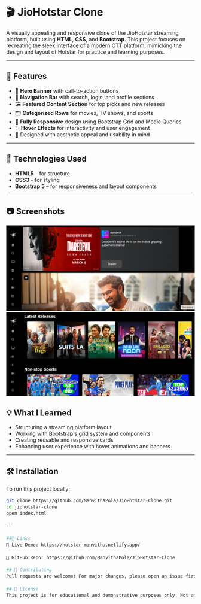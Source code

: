 # 🎬 JioHotstar Clone

A visually appealing and responsive clone of the JioHotstar streaming platform, built using **HTML**, **CSS**, and **Bootstrap**. This project focuses on recreating the sleek interface of a modern OTT platform, mimicking the design and layout of Hotstar for practice and learning purposes.

---

## 🚀 Features

- 🎥 **Hero Banner** with call-to-action buttons  
- 🧭 **Navigation Bar** with search, login, and profile sections  
- 🖼️ **Featured Content Section** for top picks and new releases  
- 🗂️ **Categorized Rows** for movies, TV shows, and sports  
- 📱 **Fully Responsive** design using Bootstrap Grid and Media Queries  
- ✨ **Hover Effects** for interactivity and user engagement  
- 🎨 Designed with aesthetic appeal and usability in mind  

---

## 📁 Technologies Used

- **HTML5** – for structure  
- **CSS3** – for styling  
- **Bootstrap 5** – for responsiveness and layout components  

---

## 📷 Screenshots

![JioHotstar Clone Screenshot](screenshot1.png)
![JioHotstar Clone Screenshot](screenshot2.png)

## 💡 What I Learned

- Structuring a streaming platform layout  
- Working with Bootstrap's grid system and components  
- Creating reusable and responsive cards  
- Enhancing user experience with hover animations and banners  

---

## 🛠️ Installation

To run this project locally:

```bash
git clone https://github.com/ManvithaPola/JioHotstar-Clone.git
cd jiohotstar-clone
open index.html

---

##📎 Links
🔗 Live Demo: https://hotstar-manvitha.netlify.app/

📌 GitHub Repo: https://github.com/ManvithaPola/JioHotstar-Clone

## 🤝 Contributing
Pull requests are welcome! For major changes, please open an issue first to discuss what you’d like to change.

## 📜 License
This project is for educational and demonstrative purposes only. Not affiliated with or endorsed by Hotstar or Jio.

